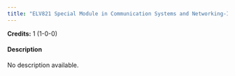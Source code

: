 ```yaml
---
title: "ELV821 Special Module in Communication Systems and Networking-II"
---
```

**Credits:** 1 (1-0-0)

#### Description
No description available.